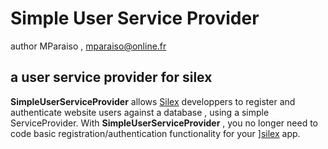 Simple User Service Provider
=============================

author MParaiso , mparaiso@online.fr

a user service provider for silex
---------------------------------

**SimpleUserServiceProvider** allows [Silex][1] developpers to register and authenticate website users against a database ,
using a simple ServiceProvider. With **SimpleUserServiceProvider** , you no longer need to code basic registration/authentication
functionality for your ][silex][1] app.


[1]: https://github.com/fabpot/Silex





